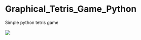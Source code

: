 # Graphical_Tetris_Game_Python
<div>
Simple python tetris game<br/><br/>
<img src="/Image/Tetris.gif"><br/>
</div>
